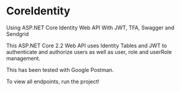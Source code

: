# CoreIdentity
Using ASP.NET Core Identity Web API With JWT, TFA, Swagger and Sendgrid

This ASP.NET Core 2.2 Web API uses Identity Tables and JWT to authenticate and authorize users as well as
user, role and userRole management.

This has been tested with Google Postman.

To view all endpoints, run the project!
